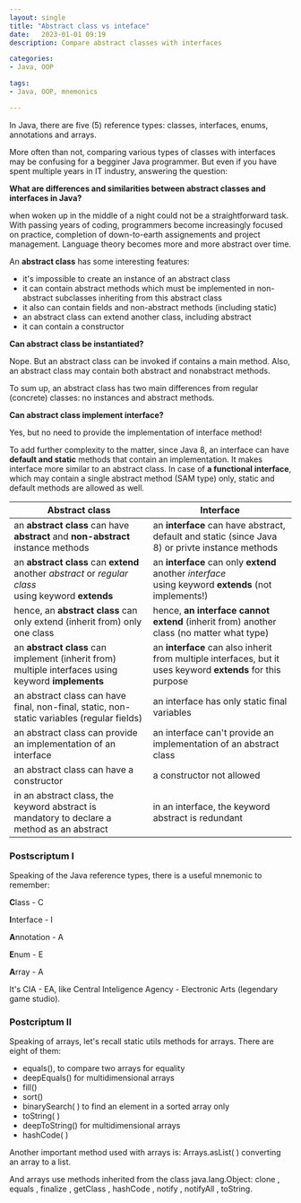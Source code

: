 ```yaml
---
layout: single
title: "Abstract class vs inteface"
date:   2023-01-01 09:19
description: Compare abstract classes with interfaces 

categories:
- Java, OOP

tags:
- Java, OOP, mnemonics

---
```


In Java, there are five (5) reference types: classes, interfaces, enums, annotations and arrays. 

More often than not, comparing various types of classes
with interfaces may be confusing for a begginer Java programmer. 
But even if you have spent multiple years in IT industry, answering the question:

**What are differences and similarities between abstract classes and interfaces in Java?**

when woken up in the middle of a night could not be
a straightforward task. With passing years of coding, programmers become increasingly focused on practice, completion of down-to-earth
assignements and project management. Language theory becomes more and more abstract over time.

An **abstract class** has some interesting features:

- it's impossible to create an instance of an abstract class
- it can contain abstract methods which must be implemented in non-abstract subclasses inheriting from this abstract class
- it also can contain fields and non-abstract methods (including static)
- an abstract class can extend another class, including abstract
- it can contain a constructor 

**Can abstract class be instantiated?** 

Nope. But an abstract class can be invoked if contains a main method.
Also, an abstract class may contain both abstract and nonabstract methods.

To sum up, an abstract class has two main differences from regular (concrete) classes: no instances and abstract methods.

**Can abstract class implement interface?**

Yes, but no need to provide the implementation of interface method!

To add further complexity to the matter, since Java 8, an interface can have **default and static** methods that contain an implementation. 
It makes interface more similar to an abstract class.
In case of **a functional interface**, which may contain a single abstract method (SAM type) only, static and default methods are allowed as well.


| Abstract class                                                                                           | Interface                                                                                                    |
|----------------------------------------------------------------------------------------------------------|--------------------------------------------------------------------------------------------------------------|
| an **abstract class** can have **abstract** and **non-abstract** instance methods                        | an **interface** can have abstract, default and static (since Java 8) or privte instance methods             |
| an **abstract class** can **extend** another *abstract* or *regular class*<br/>using keyword **extends** | an **interface** can only **extend** another *interface*<br/>using keyword **extends** (not implements!)     |
| hence, an **abstract class** can only extend (inherit from) only one class                               | hence, **an interface cannot extend** (inherit from) another class (no matter what type)                     |
| an **abstract class** can implement (inherit from) multiple interfaces using keyword **implements**      | an **interface** can also inherit from multiple interfaces, but it uses keyword **extends** for this purpose |
| an abstract class can have final, non-final, static, non-static variables (regular fields)               | an interface has only static final variables                                                                 |
| an abstract class can provide an implementation of an interface                                          | an interface can't provide an implementation of an abstract class                                            |
| an abstract class can have a constructor                                                                 | a constructor not allowed                                                                                    |
| in an abstract class, the keyword abstract is mandatory to declare a method as an abstract               | in an interface, the keyword abstract is redundant                                                           |


### Postscriptum I

Speaking of the Java reference types, there is a useful mnemonic to remember:

**C**lass - C

**I**nterface - I

**A**nnotation - A 

**E**num - E

**A**rray - A


It's CIA - EA, like Central Inteligence Agency - Electronic Arts (legendary game studio).

### Postcriptum II

Speaking of arrays, let's recall static utils methods for arrays. There are eight of them:

- equals(), to compare two arrays for equality
- deepEquals() for multidimensional arrays
- fill()
- sort()
- binarySearch( ) to find an element in a sorted array only
- toString( )
- deepToString() for multidimensional arrays
- hashCode( )

Another important method used with arrays is: Arrays.asList( ) converting an array to a list.

And arrays use methods inherited from the class java.lang.Object:
clone , equals , finalize , getClass , hashCode , notify , notifyAll , toString.